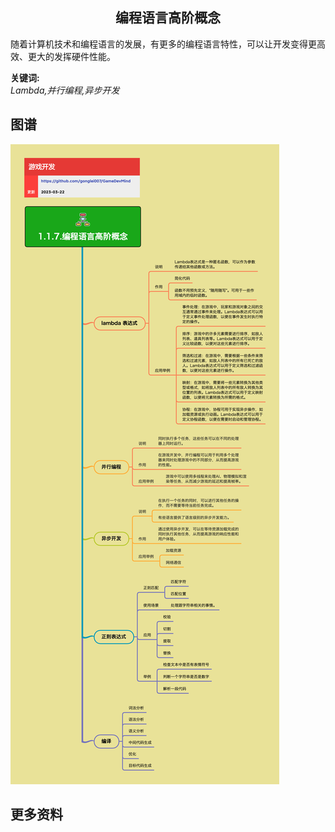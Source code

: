 <h2 align="center">编程语言高阶概念</h2>
<p>
随着计算机技术和编程语言的发展，有更多的编程语言特性，可以让开发变得更高效、更大的发挥硬件性能。
</p>

**关键词:**<br/>
*Lambda,并行编程,异步开发*

## 图谱
![图片加载中...](../../exports/1.1.7.编程语言高阶概念.png)

## 更多资料
